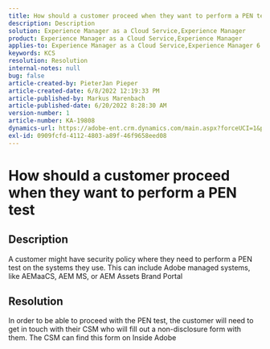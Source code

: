 ```yaml
---
title: How should a customer proceed when they want to perform a PEN test
description: Description
solution: Experience Manager as a Cloud Service,Experience Manager
product: Experience Manager as a Cloud Service,Experience Manager
applies-to: Experience Manager as a Cloud Service,Experience Manager 6.5
keywords: KCS
resolution: Resolution
internal-notes: null
bug: false
article-created-by: PieterJan Pieper
article-created-date: 6/8/2022 12:19:33 PM
article-published-by: Markus Marenbach
article-published-date: 6/20/2022 8:28:30 AM
version-number: 1
article-number: KA-19808
dynamics-url: https://adobe-ent.crm.dynamics.com/main.aspx?forceUCI=1&pagetype=entityrecord&etn=knowledgearticle&id=4e30cf3f-25e7-ec11-bb3c-000d3a3bdca6
exl-id: 0909fcfd-4112-4803-a89f-46f9658eed08
---
```

# How should a customer proceed when they want to perform a PEN test

## Description


A customer might have security policy where they need to perform a PEN test on the systems they use.
 This can include Adobe managed systems, like AEMaaCS, AEM MS, or AEM Assets Brand Portal


## Resolution


In order to be able to proceed with the PEN test, the customer will need to get in touch with their CSM who will fill out a non-disclosure form with them.
 The CSM can find this form on Inside Adobe
